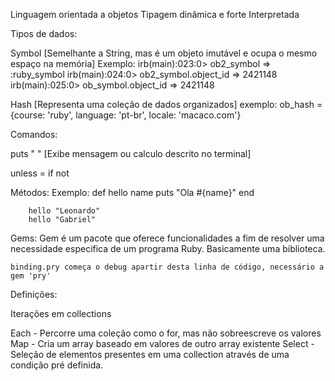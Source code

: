 Linguagem orientada a objetos
Tipagem dinâmica e forte
Interpretada

Tipos de dados:

Symbol [Semelhante a String, mas é um objeto imutável e ocupa o mesmo espaço na memória]
Exemplo:
irb(main):023:0> ob2_symbol
=> :ruby_symbol
irb(main):024:0> ob2_symbol.object_id
=> 2421148
irb(main):025:0> ob_symbol.object_id
=> 2421148



Hash [Representa uma coleção de dados organizados]
exemplo: ob_hash = {course: 'ruby', language: 'pt-br', locale: 'macaco.com'}


Comandos:

puts " " [Exibe mensagem ou calculo descrito no terminal]

unless = if not

Métodos:
    Exemplo:
        def hello name
            puts "Ola #{name}"
        end

        hello "Leonardo"
        hello "Gabriel"

Gems:
    Gem é um pacote que oferece funcionalidades a fim de resolver uma necessidade especifica de um programa Ruby.
    Basicamente uma biblioteca.

    binding.pry começa o debug apartir desta linha de código, necessário a gem 'pry'

Definições:

Iterações em collections

Each - Percorre uma coleção como o for, mas não sobreescreve os valores
Map - Cria um array baseado em valores de outro array existente
Select - Seleção de elementos presentes em uma collection através de uma condição pré definida.